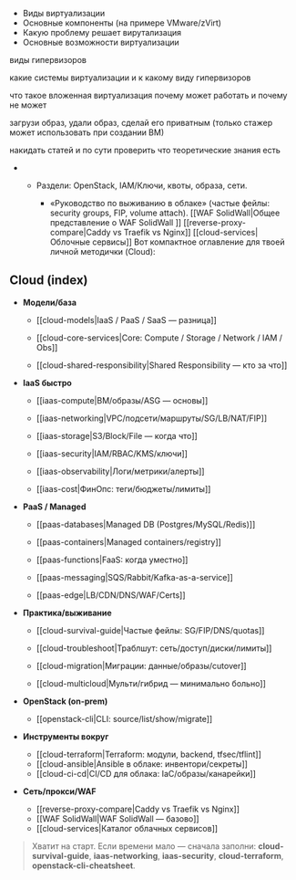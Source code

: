 
- Виды виртуализации
- Основные компоненты (на примере VMware/zVirt) 
- Какую проблему решает вирутализация
- Основные возможности виртуализации

виды гипервизоров 

какие системы виртуализации и к какому виду гипервизоров

что такое вложенная виртуализация почему может работать и почему не может

загрузи образ, удали образ, сделай его приватным (только стажер может использовать при создании ВМ)

накидать статей и по сути проверить что теоретические знания есть
- - Раздели: OpenStack, IAM/Ключи, квоты, образа, сети.
        
    - «Руководство по выживанию в облаке» (частые фейлы: security groups, FIP, volume attach).
[[WAF SolidWall|Общее представление о WAF SolidWall ]]
[[reverse-proxy-compare|Caddy vs Traefik vs Nginx]]
[[cloud-services|Облочные сервисы]]
Вот компактное оглавление для твоей личной методички (Cloud):

## Cloud (index)

- **Модели/база**
    
    - [[cloud-models|IaaS / PaaS / SaaS — разница]]
        
    - [[cloud-core-services|Core: Compute / Storage / Network / IAM / Obs]]
        
    - [[cloud-shared-responsibility|Shared Responsibility — кто за что]]
        
- **IaaS быстро**
    
    - [[iaas-compute|ВМ/образы/ASG — основы]]
        
    - [[iaas-networking|VPC/подсети/маршруты/SG/LB/NAT/FIP]]
        
    - [[iaas-storage|S3/Block/File — когда что]]
        
    - [[iaas-security|IAM/RBAC/KMS/ключи]]
        
    - [[iaas-observability|Логи/метрики/алерты]]
        
    - [[iaas-cost|ФинОпс: теги/бюджеты/лимиты]]
        
- **PaaS / Managed**
    
    - [[paas-databases|Managed DB (Postgres/MySQL/Redis)]]
        
    - [[paas-containers|Managed containers/registry]]
        
    - [[paas-functions|FaaS: когда уместно]]
        
    - [[paas-messaging|SQS/Rabbit/Kafka-as-a-service]]
        
    - [[paas-edge|LB/CDN/DNS/WAF/Certs]]
        
- **Практика/выживание**
    
    - [[cloud-survival-guide|Частые фейлы: SG/FIP/DNS/quotas]]
        
    - [[cloud-troubleshoot|Траблшут: сеть/доступ/диски/лимиты]]
        
    - [[cloud-migration|Миграции: данные/образы/cutover]]
        
    - [[cloud-multicloud|Мульти/гибрид — минимально больно]]
        
- **OpenStack (on-prem)**
    
    - [[openstack-cli|CLI: source/list/show/migrate]]
- **Инструменты вокруг**
    - [[cloud-terraform|Terraform: модули, backend, tfsec/tflint]]
    - [[cloud-ansible|Ansible в облаке: инвентори/секреты]]
    - [[cloud-ci-cd|CI/CD для облака: IaC/образы/канарейки]]
- **Сеть/прокси/WAF**
    - [[reverse-proxy-compare|Caddy vs Traefik vs Nginx]]
    - [[WAF SolidWall|WAF SolidWall — базово]]
    - [[cloud-services|Каталог облачных сервисов]]

> Хватит на старт. Если времени мало — сначала заполни: **cloud-survival-guide**, **iaas-networking**, **iaas-security**, **cloud-terraform**, **openstack-cli-cheatsheet**.